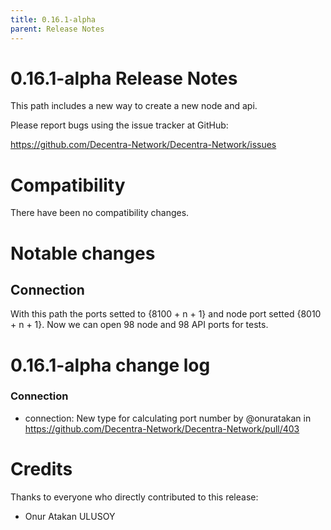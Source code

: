 ```yaml
---
title: 0.16.1-alpha
parent: Release Notes
---
```


0.16.1-alpha Release Notes
====================

This path includes a new way to create a new node and api.

Please report bugs using the issue tracker at GitHub:

  <https://github.com/Decentra-Network/Decentra-Network/issues>

Compatibility
==============

There have been no compatibility changes.

Notable changes
===============

## Connection
With this path the ports setted to {8100 + n + 1} and node port setted {8010 + n + 1}.
Now we can open 98 node and 98 API ports for tests.

0.16.1-alpha change log
=================

### Connection
* connection: New type for calculating port number by @onuratakan in https://github.com/Decentra-Network/Decentra-Network/pull/403

Credits
=======

Thanks to everyone who directly contributed to this release:

- Onur Atakan ULUSOY
